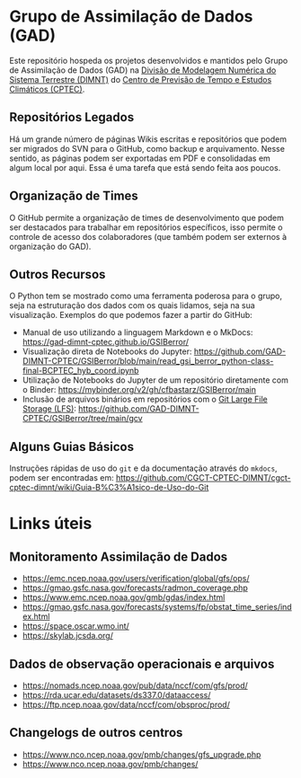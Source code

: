 # Grupo de Assimilação de Dados (GAD)

Este repositório hospeda os projetos desenvolvidos e mantidos pelo Grupo de Assimilação de Dados (GAD) na [Divisão de Modelagem Numérica do Sistema Terrestre (DIMNT)](https://www3.cptec.inpe.br/dimnt/) do [Centro de Previsão de Tempo e Estudos Climáticos (CPTEC)](https://www.cptec.inpe.br/).

## Repositórios Legados

Há um grande número de páginas Wikis escritas e repositórios que podem ser migrados do SVN para o GitHub, como backup e arquivamento. Nesse sentido, as páginas podem ser exportadas em PDF e consolidadas em algum local por aqui. Essa é uma tarefa que está sendo feita aos poucos.

## Organização de Times

O GitHub permite a organização de times de desenvolvimento que podem ser destacados para trabalhar em repositórios específicos, isso permite o controle de acesso dos colaboradores (que também podem ser externos à organização do GAD).

## Outros Recursos

O Python tem se mostrado como uma ferramenta poderosa para o grupo, seja na estruturação dos dados com os quais lidamos, seja na sua visualização. Exemplos do que podemos fazer a partir do GitHub:

* Manual de uso utilizando a linguagem Markdown e o MkDocs: https://gad-dimnt-cptec.github.io/GSIBerror/
* Visualização direta de Notebooks do Jupyter: https://github.com/GAD-DIMNT-CPTEC/GSIBerror/blob/main/read_gsi_berror_python-class-final-BCPTEC_hyb_coord.ipynb
* Utilização de Notebooks do Jupyter de um repositório diretamente com o Binder: https://mybinder.org/v2/gh/cfbastarz/GSIBerror/main
* Inclusão de arquivos binários em repositórios com o [Git Large File Storage (LFS)](https://git-lfs.github.com/): https://github.com/GAD-DIMNT-CPTEC/GSIBerror/tree/main/gcv

## Alguns Guias Básicos

Instruções rápidas de uso do `git` e da documentação através do `mkdocs`, podem ser encontradas em: https://github.com/CGCT-CPTEC-DIMNT/cgct-cptec-dimnt/wiki/Guia-B%C3%A1sico-de-Uso-do-Git

# Links úteis

## Monitoramento Assimilação de Dados

* https://emc.ncep.noaa.gov/users/verification/global/gfs/ops/
* https://gmao.gsfc.nasa.gov/forecasts/radmon_coverage.php
* https://www.emc.ncep.noaa.gov/gmb/gdas/index.html
* https://gmao.gsfc.nasa.gov/forecasts/systems/fp/obstat_time_series/index.html
* https://space.oscar.wmo.int/
* https://skylab.jcsda.org/

## Dados de observação operacionais e arquivos

* https://nomads.ncep.noaa.gov/pub/data/nccf/com/gfs/prod/
* https://rda.ucar.edu/datasets/ds337.0/dataaccess/
* https://ftp.ncep.noaa.gov/data/nccf/com/obsproc/prod/

## Changelogs de outros centros

* https://www.nco.ncep.noaa.gov/pmb/changes/gfs_upgrade.php
* https://www.nco.ncep.noaa.gov/pmb/changes/
